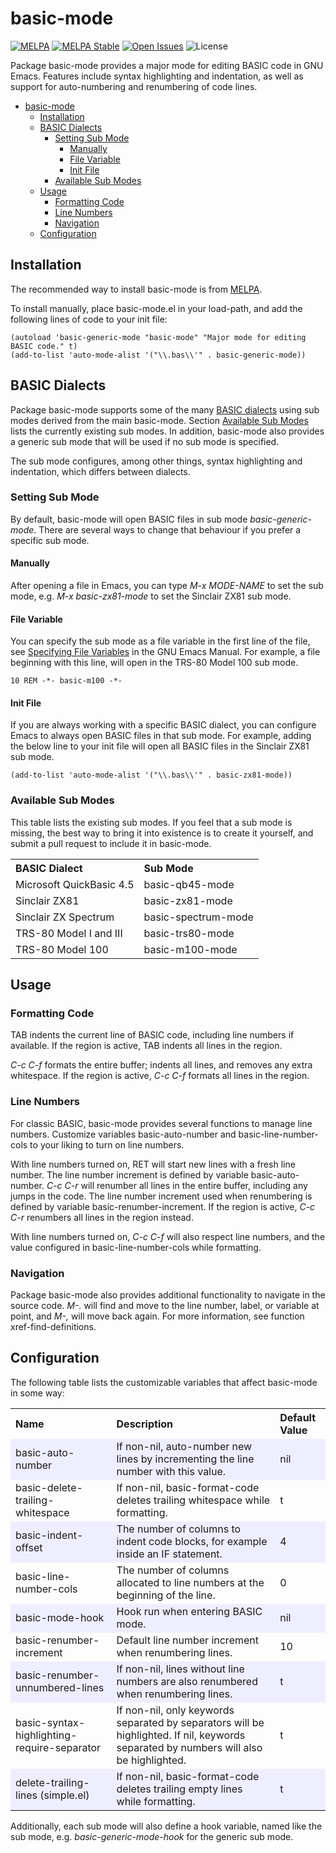 # basic-mode

<div style="text-align: left">

[![MELPA](https://melpa.org/packages/basic-mode-badge.svg)](https://melpa.org/#/basic-mode)
[![MELPA Stable](https://stable.melpa.org/packages/basic-mode-badge.svg)](https://stable.melpa.org/#/basic-mode)
[![Open Issues](https://img.shields.io/github/issues/dykstrom/basic-mode)](https://github.com/dykstrom/basic-mode/issues)
![License](https://img.shields.io/github/license/dykstrom/basic-mode)

</div>

Package basic-mode provides a major mode for editing BASIC code in GNU Emacs.
Features include syntax highlighting and indentation, as well as support for
auto-numbering and renumbering of code lines.

<!-- TOC -->
* [basic-mode](#basic-mode)
  * [Installation](#installation)
  * [BASIC Dialects](#basic-dialects)
    * [Setting Sub Mode](#setting-sub-mode)
      * [Manually](#manually)
      * [File Variable](#file-variable)
      * [Init File](#init-file)
    * [Available Sub Modes](#available-sub-modes)
  * [Usage](#usage)
    * [Formatting Code](#formatting-code)
    * [Line Numbers](#line-numbers)
    * [Navigation](#navigation)
  * [Configuration](#configuration)
<!-- TOC -->

## Installation

The recommended way to install basic-mode is from [MELPA](https://melpa.org).

To install manually, place basic-mode.el in your load-path, and add the
following lines of code to your init file:

```elisp
(autoload 'basic-generic-mode "basic-mode" "Major mode for editing BASIC code." t)
(add-to-list 'auto-mode-alist '("\\.bas\\'" . basic-generic-mode))
```


## BASIC Dialects

Package basic-mode supports some of the many
[BASIC dialects](https://en.wikipedia.org/wiki/List_of_BASIC_dialects) using
sub modes derived from the main basic-mode. Section
[Available Sub Modes](#available-sub-modes) lists the currently existing
sub modes. In addition, basic-mode also provides a generic sub mode that will
be used if no sub mode is specified.

The sub mode configures, among other things, syntax highlighting and indentation,
which differs between dialects.


### Setting Sub Mode

By default, basic-mode will open BASIC files in sub mode _basic-generic-mode_.
There are several ways to change that behaviour if you prefer a specific sub mode.


#### Manually

After opening a file in Emacs, you can type _M-x MODE-NAME_ to set the sub mode,
e.g. _M-x basic-zx81-mode_ to set the Sinclair ZX81 sub mode.


#### File Variable

You can specify the sub mode as a file variable in the first line of the file, see
[Specifying File Variables](https://www.gnu.org/software/emacs/manual/html_node/emacs/Specifying-File-Variables.html)
in the GNU Emacs Manual. For example, a file beginning with this line, will open in
the TRS-80 Model 100 sub mode.

```BASIC
10 REM -*- basic-m100 -*-
```

#### Init File

If you are always working with a specific BASIC dialect, you can configure Emacs to
always open BASIC files in that sub mode. For example, adding the below line to your
init file will open all BASIC files in the Sinclair ZX81 sub mode.

```elisp
(add-to-list 'auto-mode-alist '("\\.bas\\'" . basic-zx81-mode))
```


### Available Sub Modes

This table lists the existing sub modes. If you feel that a sub mode
is missing, the best way to bring it into existence is to create it
yourself, and submit a pull request to include it in basic-mode.

<table>
  <tr>
    <th align="left">BASIC Dialect</th>
    <th align="left">Sub Mode</th>
  </tr>
  <tr>
    <td>Microsoft QuickBasic 4.5</td>
    <td>basic-qb45-mode</td>
  </tr>
  <tr>
    <td>Sinclair ZX81</td>
    <td>basic-zx81-mode</td>
  </tr>
  <tr>
    <td>Sinclair ZX Spectrum</td>
    <td>basic-spectrum-mode</td>
  </tr>
  <tr>
    <td>TRS-80 Model I and III</td>
    <td>basic-trs80-mode</td>
  </tr>
  <tr>
    <td>TRS-80 Model 100</td>
    <td>basic-m100-mode</td>
  </tr>
</table>


## Usage


### Formatting Code

TAB indents the current line of BASIC code, including line numbers if available.
If the region is active, TAB indents all lines in the region.

_C-c C-f_ formats the entire buffer; indents all lines, and removes any extra
whitespace. If the region is active, _C-c C-f_ formats all lines in the region.


### Line Numbers

For classic BASIC, basic-mode provides several functions to manage line numbers.
Customize variables basic-auto-number and basic-line-number-cols to your liking
to turn on line numbers.

With line numbers turned on, RET will start new lines with a fresh line number.
The line number increment is defined by variable basic-auto-number. _C-c C-r_
will renumber all lines in the entire buffer, including any jumps in the code.
The line number increment used when renumbering is defined by variable
basic-renumber-increment. If the region is active, _C-c C-r_ renumbers all lines
in the region instead.

With line numbers turned on, _C-c C-f_ will also respect line numbers, and the
value configured in basic-line-number-cols while formatting.


### Navigation

Package basic-mode also provides additional functionality to navigate in the
source code. _M-._ will find and move to the line number, label, or variable at
point, and _M-,_ will move back again. For more information, see function
xref-find-definitions.


## Configuration

The following table lists the customizable variables that affect basic-mode
in some way:

<table>
  <tr>
    <th align="left">Name</th>
    <th align="left">Description</th>
    <th align="left">Default Value</th>
  </tr>
  <tr bgcolor="#EEEEFF">
    <td>basic-auto-number</td>
    <td>If non-nil, auto-number new lines by incrementing the line number with this value.</td>
    <td>nil</td>
  </tr>
  <tr>
    <td>basic-delete-trailing-whitespace</td>
    <td>If non-nil, basic-format-code deletes trailing whitespace while formatting.</td>
    <td>t</td>
  </tr>
  <tr bgcolor="#EEEEFF">
    <td>basic-indent-offset</td>
    <td>The number of columns to indent code blocks, for example inside an IF statement.</td>
    <td>4</td>
  </tr>
  <tr>
    <td>basic-line-number-cols</td>
    <td>The number of columns allocated to line numbers at the beginning of the line.</td>
    <td>0</td>
  </tr>
  <tr bgcolor="#EEEEFF">
    <td>basic-mode-hook</td>
    <td>Hook run when entering BASIC mode.</td>
    <td>nil</td>
  </tr>
  <tr>
    <td>basic-renumber-increment</td>
    <td>Default line number increment when renumbering lines.</td>
    <td>10</td>
  </tr>
  <tr bgcolor="#EEEEFF">
    <td>basic-renumber-unnumbered-lines</td>
    <td>If non-nil, lines without line numbers are also renumbered when renumbering lines.</td>
    <td>t</td>
  </tr>
  <tr>
    <td>basic-syntax-highlighting-require-separator</td>
    <td>
    If non-nil, only keywords separated by separators will be highlighted.
    If nil, keywords separated by numbers will also be highlighted.
    </td>
    <td>t</td>
  </tr>
  <tr bgcolor="#EEEEFF">
    <td>delete-trailing-lines (simple.el)</td>
    <td>If non-nil, basic-format-code deletes trailing empty lines while formatting.</td>
    <td>t</td>
  </tr>
</table>

Additionally, each sub mode will also define a hook variable, named like
the sub mode, e.g. _basic-generic-mode-hook_ for the generic sub mode.
